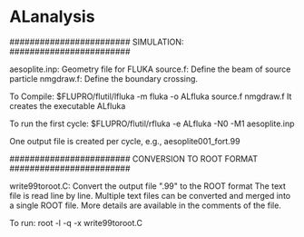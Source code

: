 # ALanalysis

########################
SIMULATION:
########################

aesoplite.inp: Geometry file for FLUKA
source.f: Define the beam of source particle
nmgdraw.f: Define the boundary crossing. 

To Compile:
$FLUPRO/flutil/lfluka -m fluka -o ALfluka source.f nmgdraw.f
It creates the executable ALfluka

To run the first cycle:
$FLUPRO/flutil/rfluka -e ALfluka -N0 -M1 aesoplite.inp

One output file is created per cycle, e.g., aesoplite001_fort.99

########################
CONVERSION TO ROOT FORMAT
########################

write99toroot.C: Convert the output file ".99" to the ROOT format
The text file is read line by line.
Multiple text files can be converted and merged into a single ROOT file. 
More details are available in the comments of the file.

To run:
root -l -q -x write99toroot.C


